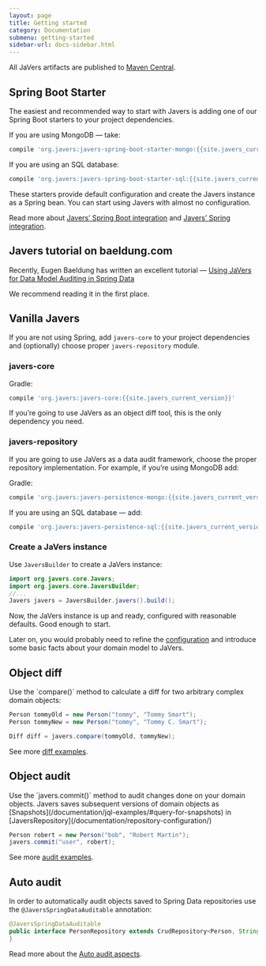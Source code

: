 ```yaml
---
layout: page
title: Getting started
category: Documentation
submenu: getting-started
sidebar-url: docs-sidebar.html
---
```


All JaVers artifacts are published to [Maven Central](https://search.maven.org/search?q=org.javers).

<h2 id="getting-started-boot">Spring Boot Starter</h2>

The easiest and recommended way to start with Javers
is adding one of our Spring Boot starters to your project dependencies.

If you are using MongoDB &mdash; take:

```groovy
compile 'org.javers:javers-spring-boot-starter-mongo:{{site.javers_current_version}}'
```

If you are using an SQL database:

```groovy
compile 'org.javers:javers-spring-boot-starter-sql:{{site.javers_current_version}}'
```

These starters provide default configuration and create the Javers instance as a Spring bean.
You can start using Javers with almost no configuration.  

Read more about [Javers’ Spring Boot integration](/documentation/spring-boot-integration/)
and [Javers’ Spring integration](/documentation/spring-integration/).

<h2 id="getting-started-Baeldung">Javers tutorial on baeldung.com</h2>

Recently, Eugen Baeldung has written an excellent tutorial &mdash; [Using JaVers for Data Model Auditing in Spring Data](https://www.baeldung.com/spring-data-javers-audit )

We recommend reading it in the first place.

## Vanilla Javers

If you are not using Spring, add `javers-core`
to your project dependencies and (optionally) choose proper `javers-repository` module.

### javers-core
Gradle: 

```groovy
compile 'org.javers:javers-core:{{site.javers_current_version}}'
```   

If you’re going to use JaVers as an object diff tool, this is the only dependency you need.
        
### javers-repository
If you are going to use JaVers as a data audit framework, choose the proper repository implementation.
For example, if you’re using MongoDB add:

Gradle: 

```groovy
compile 'org.javers:javers-persistence-mongo:{{site.javers_current_version}}'
```

If you are using an SQL database &mdash; add:

```groovy
compile 'org.javers:javers-persistence-sql:{{site.javers_current_version}}'
```

### Create a JaVers instance
Use `JaversBuilder` to create a JaVers instance:

```java
import org.javers.core.Javers;
import org.javers.core.JaversBuilder;
//...
Javers javers = JaversBuilder.javers().build();
```

Now, the JaVers instance is up and ready, configured with reasonable defaults.
Good enough to start.

Later on, you would probably need to refine the [configuration](/documentation/domain-configuration)
and introduce some basic facts about your domain model to JaVers.

<h2 id="getting-started-diff">Object diff</h2>
Use the `compare()` method to calculate a diff for two arbitrary complex domain objects:

```java
Person tommyOld = new Person("tommy", "Tommy Smart");
Person tommyNew = new Person("tommy", "Tommy C. Smart");

Diff diff = javers.compare(tommyOld, tommyNew);
```

See more [diff examples](/documentation/diff-examples/).

<h2 id="getting-started-audit">Object audit</h2>
Use the `javers.commit()` method to audit changes done on your domain objects.
Javers saves subsequent versions of domain objects 
as [Snapshots](/documentation/jql-examples/#query-for-snapshots)
in [JaversRepository](/documentation/repository-configuration/)

```java
Person robert = new Person("bob", "Robert Martin");
javers.commit("user", robert);
```

See more [audit examples](/documentation/repository-examples/).

<h2 id="getting-started-auto-audit">Auto audit</h2>

In order to automatically audit objects saved to Spring Data repositories
use the `@JaversSpringDataAuditable` annotation:

```java
@JaversSpringDataAuditable
public interface PersonRepository extends CrudRepository<Person, String> {
}
```

Read more about the [Auto audit aspects](/documentation/spring-integration/#auto-audit-aspect).